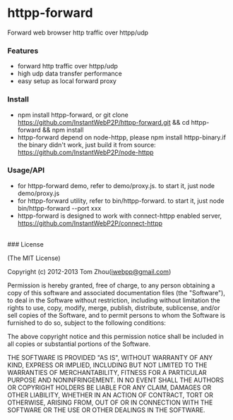 httpp-forward
=============

Forward web browser http traffic over httpp/udp 


### Features

* forward http traffic over httpp/udp
* high udp data transfer performance
* easy setup as local forward proxy

### Install
* npm install httpp-forward, or git clone https://github.com/InstantWebP2P/httpp-forward.git && cd httpp-forward && npm install
* httpp-forward depend on node-httpp, please npm install httpp-binary.if the binary didn't work, just build it from source:
  https://github.com/InstantWebP2P/node-httpp

### Usage/API
* for httpp-forward demo, refer to demo/proxy.js. to start it, just node demo/proxy.js
* for httpp-forward utility, refer to bin/httpp-forward. to start it, just node bin/httpp-forward --port xxx
* httpp-forward is designed to work with connect-httpp enabled server, https://github.com/InstantWebP2P/connect-httpp

<br/>
### License

(The MIT License)

Copyright (c) 2012-2013 Tom Zhou(iwebpp@gmail.com)

Permission is hereby granted, free of charge, to any person obtaining a copy of this software and associated documentation files (the "Software"), to deal in the Software without restriction, including without limitation the rights to use, copy, modify, merge, publish, distribute, sublicense, and/or sell copies of the Software, and to permit persons to whom the Software is furnished to do so, subject to the following conditions:

The above copyright notice and this permission notice shall be included in all copies or substantial portions of the Software.

THE SOFTWARE IS PROVIDED "AS IS", WITHOUT WARRANTY OF ANY KIND, EXPRESS OR IMPLIED, INCLUDING BUT NOT LIMITED TO THE WARRANTIES OF MERCHANTABILITY, FITNESS FOR A PARTICULAR PURPOSE AND NONINFRINGEMENT. IN NO EVENT SHALL THE AUTHORS OR COPYRIGHT HOLDERS BE LIABLE FOR ANY CLAIM, DAMAGES OR OTHER LIABILITY, WHETHER IN AN ACTION OF CONTRACT, TORT OR OTHERWISE, ARISING FROM, OUT OF OR IN CONNECTION WITH THE SOFTWARE OR THE USE OR OTHER DEALINGS IN THE SOFTWARE.
